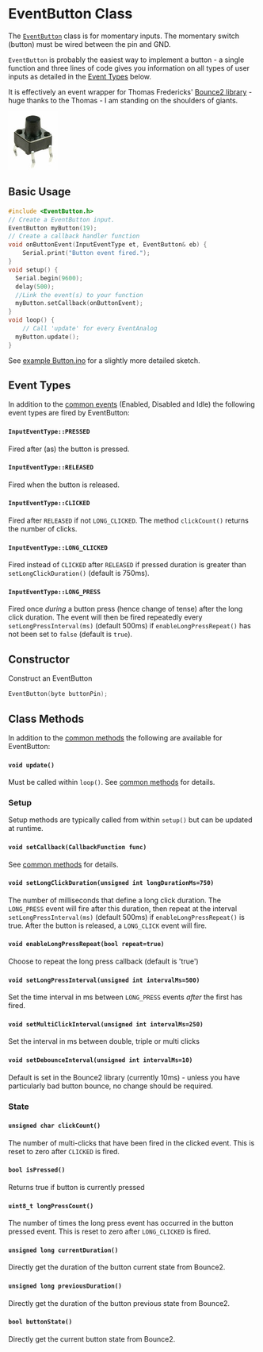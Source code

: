 # EventButton Class

The [`EventButton`](EventButton.md) class is for momentary inputs. The momentary switch (button) must be wired between the pin and GND.

`EventButton` is probably the easiest way to implement a button - a single function and three lines of code gives you information on all types of user inputs as detailed in the [Event Types](#event-types) below.

It is effectively an event wrapper for Thomas Fredericks' [Bounce2 library](https://github.com/thomasfredericks/Bounce2) - huge thanks to the Thomas - I am standing on the shoulders of giants.

![button](../images/button.jpg)


## Basic Usage

```cpp
#include <EventButton.h>
// Create a EventButton input.
EventButton myButton(19);
// Create a callback handler function
void onButtonEvent(InputEventType et, EventButton& eb) {
    Serial.print("Button event fired.");
}
void setup() {
  Serial.begin(9600);
  delay(500);
  //Link the event(s) to your function
  myButton.setCallback(onButtonEvent);
}
void loop() {
    // Call 'update' for every EventAnalog
  myButton.update();
}
```
See [example Button.ino](../examples/Button/Button.ino) for a slightly more detailed sketch.


## Event Types

In addition to the [common events](Common.md#common-events) (Enabled, Disabled and Idle) the following event types are fired by EventButton:


#### `InputEventType::PRESSED`
Fired after (as) the button is pressed.

#### `InputEventType::RELEASED`
Fired when the button is released.

#### `InputEventType::CLICKED`
Fired after `RELEASED` if not `LONG_CLICKED`. The method `clickCount()` returns the number of clicks.

#### `InputEventType::LONG_CLICKED`
Fired instead of `CLICKED` after `RELEASED` if pressed duration is greater than `setLongClickDuration()` (default is 750ms).

#### `InputEventType::LONG_PRESS`
Fired once *during* a button press (hence change of tense) after the long click duration. The event will then be fired repeatedly every `setLongPressInterval(ms)` (default 500ms) if `enableLongPressRepeat()` has not been set to `false` (default is `true`).



## Constructor

Construct an EventButton
```cpp
EventButton(byte buttonPin);
```
## Class Methods

In addition to the [common methods](Common.md#common-methods) the following are available for EventButton:


#### `void update()`

Must be called within `loop()`. See [common methods](Common.md#void-update) for details.


### Setup

Setup methods are typically called from within `setup()` but can be updated at runtime.

#### `void setCallback(CallbackFunction func)`

See [common methods](Common.md#void-setcallbackcallbackfunction-func) for details.

#### `void setLongClickDuration(unsigned int longDurationMs=750)`
The number of milliseconds that define a long click duration. The `LONG_PRESS` event will fire after this duration, then repeat at the interval `setLongPressInterval(ms)` (default 500ms) if `enableLongPressRepeat()` is true. After the button is released, a `LONG_CLICK` event will fire.

#### `void enableLongPressRepeat(bool repeat=true)`
Choose to repeat the long press callback (default is 'true')

#### `void setLongPressInterval(unsigned int intervalMs=500)`
Set the time interval in ms between `LONG_PRESS` events *after* the first has fired.

#### `void setMultiClickInterval(unsigned int intervalMs=250)`
Set the interval in ms between double, triple or multi clicks

#### `void setDebounceInterval(unsigned int intervalMs=10)`
Default is set in the Bounce2 library (currently 10ms) - unless you have particularly bad button bounce, no change should be required.


### State

#### `unsigned char clickCount()`
The number of multi-clicks that have been fired in the clicked event. This is reset to zero after `CLICKED` is fired.

#### `bool isPressed()`
Returns true if button is currently pressed

#### `uint8_t longPressCount()`
The number of times the long press event has  occurred in the  button pressed event. This is reset to zero after `LONG_CLICKED` is fired.

#### `unsigned long currentDuration()`
Directly get the duration of the button current state from Bounce2.

#### `unsigned long previousDuration()`
Directly get the duration of the button previous state from Bounce2.

#### `bool buttonState()`
Directly get the current button state from Bounce2.







